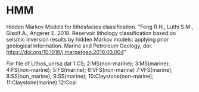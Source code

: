 # HMM
Hidden Markov Models for lithosfacies classification.
"Feng R.H., Luthi S.M., Gisolf A., Angerer E. 2018. Reservoir lithology classification based on seismic inversion results by hidden Markov models: applying prior geological information. Marine and Petroleum Geology, doi: https://doi.org/10.1016/j.marpetgeo.2018.03.004"

For file of Lithos_unrsa.dat
1:CS; 2:MS(non-marine); 3:MS(marine); 4:FS(non-marine); 5:FS(marine); 6:VFS(non-marine)
7:VFS(marine); 8:SS(non_marine); 9:SS(marine); 10:Claystone(non-marine); 11:Claystone(marine)
12:Coal
